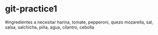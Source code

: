 # git-practice1
#ingredientes a necesitar 
harina, tomate, pepperoni, quezo mozarella, sal, salsa, salchicha, piña, agua, cilantro, cebolla
